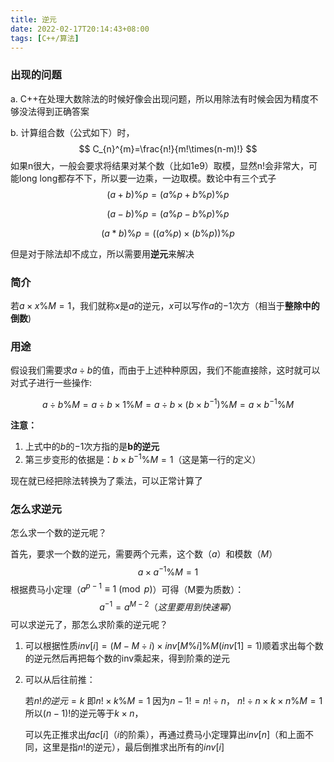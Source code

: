 ```yaml
---
title: 逆元
date: 2022-02-17T20:14:43+08:00
tags: [C++/算法]
---
```

### 出现的问题

a. C++在处理大数除法的时候好像会出现问题，所以用除法有时候会因为精度不够没法得到正确答案

b. 计算组合数（公式如下）时，
$$
C_{n}^{m}=\frac{n!}{m!\times(n-m)!}
$$
如果n很大，一般会要求将结果对某个数（比如1e9）取模，显然n!会非常大，可能long long都存不下，所以要一边乘，一边取模。数论中有三个式子
$$
(a + b) \% p = (a \% p + b \% p)\%p
$$

$$
(a - b) \% p = (a \% p - b \% p) \% p
$$

$$
(a * b) \% p = ((a \% p) \times (b \% p)) \% p
$$

但是对于除法却不成立，所以需要用**逆元**来解决

### 简介

若$a \times x \% M = 1$，我们就称$x$是$a$的逆元，$x$可以写作$a$的$-1$次方（相当于**整除中的倒数**)

### 用途

假设我们需要求$a \div b % M$的值，而由于上述种种原因，我们不能直接除，这时就可以对式子进行一些操作:

$$
a \div b \% M = a \div b \times 1 \% M = a \div b \times (b \times b^{-1}) \% M = a \times b^{-1} \% M
$$

**注意：**

1. 上式中的$b$的$-1$次方指的是**b的逆元**
2. 第三步变形的依据是：$b \times b^{-1} \% M = 1$（这是第一行的定义）

现在就已经把除法转换为了乘法，可以正常计算了

### 怎么求逆元

怎么求一个数的逆元呢？

首先，要求一个数的逆元，需要两个元素，这个数（$a$）和模数（$M$）
$$
a \times a^{-1} \% M = 1
$$
根据费马小定理（$a^{p - 1} \equiv 1\pmod p$）可得（M要为质数）：
$$
a^{-1} = a^{M - 2}（这里要用到快速幂）
$$
可以求逆元了，那怎么求阶乘的逆元呢？

1. 可以根据性质$inv[i] = (M - M \div i) \times inv[M \% i] \% M(inv[1] = 1)$顺着求出每个数的逆元然后再把每个数的inv乘起来，得到阶乘的逆元

2. 可以从后往前推：

   若$n!的逆元 = k$
   即$n! \times k \% M = 1$
   因为$n - 1! = n! \div n$，
   $n! \div n \times k \times n \% M = 1$
   所以$(n - 1)!$的逆元等于$k \times n$，

   可以先正推求出$fac[i]$（$i$的阶乘），再通过费马小定理算出$inv[n]$（和上面不同，这里是指$n!$的逆元），最后倒推求出所有的$inv[i]$
